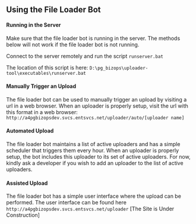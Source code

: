 ## Using the File Loader Bot

#### Running in the Server
Make sure that the file loader bot is running in the server. The methods below will not work if the file loader bot is not running.

Connect to the server remotely and run the script ```runserver.bat```

The location of this script is here: ```D:\pg_bizops\uploader-tool\executables\runserver.bat```

#### Manually Trigger an Upload
The file loader bot can be used to manually trigger an upload by visiting a url in a web browser.
When an uploader is properly setup, visit the url with this format in a web browser: ```http://a4pgbizopsdev.svcs.entsvcs.net/uploader/auto/[uploader name]```

#### Automated Upload
The file loader bot maintains a list of active uploaders and has a simple scheduler that triggers them every hour. When an uploader is properly setup, the bot includes this uploader to its set of active uploaders. For now, kindly ask a developer if you wish to add an uploader to the list of active uploaders.

#### Assisted Upload
The file loader bot has a simple user interface where the upload can be performed.
The user interface can be found here ```http://a4pgbizopsdev.svcs.entsvcs.net/uploader``` [The Site is Under Construction]
